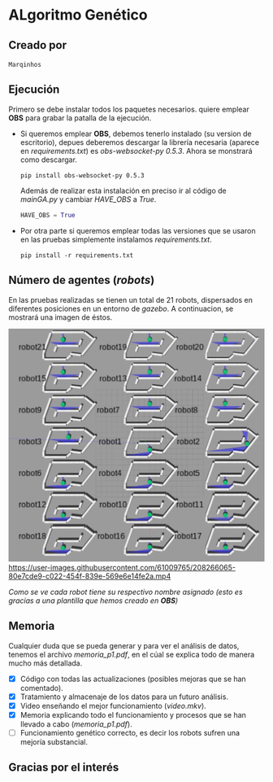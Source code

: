 # ALgoritmo Genético

## Creado por

    Marqinhos
    
## Ejecución

Primero se debe instalar todos los paquetes necesarios.
quiere emplear **OBS** para grabar la patalla de la ejecución.

- Si queremos emplear **OBS**, debemos tenerlo instalado (su version de escritorio), depues deberemos descargar la librería necesaria (aparece en *requirements.txt*) es *obs-websocket-py 0.5.3*. Ahora se monstrará como descargar.

    ```shell
    pip install obs-websocket-py 0.5.3
    ```

    Además de realizar esta instalación en preciso ir al código de *mainGA.py* y cambiar *HAVE_OBS* a *True*.

    ```python
    HAVE_OBS = True
    ```

- Por otra parte si queremos emplear todas las versiones que se usaron en las pruebas simplemente instalamos *requirements.txt*.

    ```shell
    pip install -r requirements.txt
    ```

## Número de agentes (*robots*)
En las pruebas realizadas se tienen un total de 21 robots, dispersados en diferentes posiciones en un entorno de *gazebo*. A continuacion, se mostrará una imagen de éstos.

![image](./imgs/image.png)
https://user-images.githubusercontent.com/61009765/208266065-80e7cde9-c022-454f-839e-569e6e14fe2a.mp4


*Como se ve cada robot tiene su respectivo nombre asignado (esto es gracias a una plantilla que hemos creado en **OBS**)*

## Memoria

Cualquier duda que se pueda generar y para ver el análisis de datos, tenemos el archivo *memoria_p1.pdf*, en el cúal se explica todo de manera mucho más detallada.

- [x] Código con todas las actualizaciones (posibles mejoras que se han comentado).
- [x] Tratamiento y almacenaje de los datos para un futuro análisis.
- [x] Video enseñando el mejor funcionamiento (*video.mkv*).
- [x] Memoria explicando todo el funcionamiento y procesos que se han llevado a cabo (*memoria_p1.pdf*).
- [ ] Funcionamiento genético correcto, es decir los robots sufren una mejoría substancial.

## Gracias por el interés
